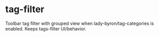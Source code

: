 # tag-filter
Toolbar tag filter with grouped view when lady-byron/tag-categories is enabled. Keeps tags-filter UI/behavior.
